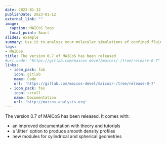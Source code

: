 ```yaml
---
date: 2023-01-12
publishDate: 2023-01-12
external_link: ""
image:
  caption: MAICoS logo
  focal_point: Smart
slides: example
summary: Use it to analyze your molecular simulations of confined fluids.
tags:
- MAICoS
title: The version 0.7 of MAICoS has been released
#url_code: "https://gitlab.com/maicos-devel/maicos/-/tree/release-0-7"
links:
  - icon_pack: fab
    icon: gitlab
    name: Code
    url: 'https://gitlab.com/maicos-devel/maicos/-/tree/release-0-7'
  - icon_pack: fas
    icon: scroll
    name: Documentation
    url: 'http://maicos-analysis.org'
---
```

The version 0.7 of MAICoS has been released. It comes with:
* an improved documentation with theory and tutorials
* a 'Jitter' option to produce smooth density profiles
* new modules for cylindrical and spherical geometries
